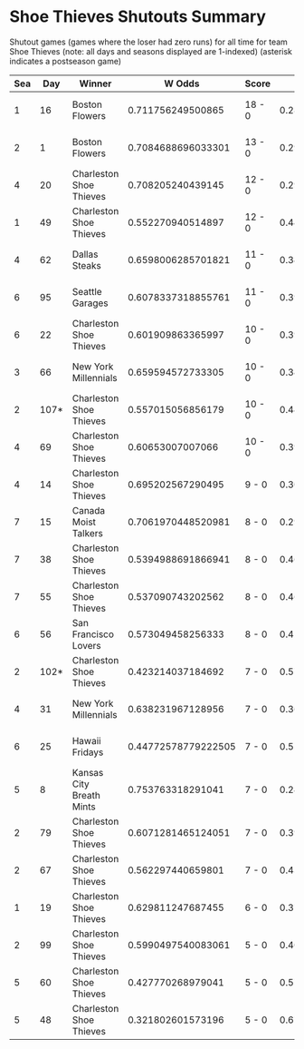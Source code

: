 # Shoe Thieves Shutouts Summary



Shutout games (games where the loser had zero runs) for all time for team Shoe Thieves (note: all days and seasons displayed are 1-indexed) (asterisk indicates a postseason game)


| Sea | Day | Winner | W Odds | Score | L Odds | Loser | 
| ------ |------ |------ |------ |------ |------ |------ |
| 1 | 16 | Boston Flowers | 0.711756249500865 | 18 - 0 | 0.28824375049913403 | Charleston Shoe Thieves | 
| 2 | 1 | Boston Flowers | 0.7084688696033301 | 13 - 0 | 0.291531130396669 | Charleston Shoe Thieves | 
| 4 | 20 | Charleston Shoe Thieves | 0.708205240439145 | 12 - 0 | 0.29179475956085404 | Unlimited Tacos | 
| 1 | 49 | Charleston Shoe Thieves | 0.552270940514897 | 12 - 0 | 0.44772905948510205 | Kansas City Breath Mints | 
| 4 | 62 | Dallas Steaks | 0.6598006285701821 | 11 - 0 | 0.34019937142981704 | Charleston Shoe Thieves | 
| 6 | 95 | Seattle Garages | 0.6078337318855761 | 11 - 0 | 0.392166268114423 | Charleston Shoe Thieves | 
| 6 | 22 | Charleston Shoe Thieves | 0.601909863365997 | 10 - 0 | 0.39809013663400206 | Canada Moist Talkers | 
| 3 | 66 | New York Millennials | 0.659594572733305 | 10 - 0 | 0.34040542726669404 | Charleston Shoe Thieves | 
| 2 | 107* | Charleston Shoe Thieves | 0.557015056856179 | 10 - 0 | 0.44298494314382003 | Boston Flowers | 
| 4 | 69 | Charleston Shoe Thieves | 0.60653007007066 | 10 - 0 | 0.39346992992934 | Kansas City Breath Mints | 
| 4 | 14 | Charleston Shoe Thieves | 0.695202567290495 | 9 - 0 | 0.30479743270950405 | Dallas Steaks | 
| 7 | 15 | Canada Moist Talkers | 0.7061970448520981 | 8 - 0 | 0.293802955147901 | Charleston Shoe Thieves | 
| 7 | 38 | Charleston Shoe Thieves | 0.5394988691866941 | 8 - 0 | 0.460501130813305 | Yellowstone Magic | 
| 7 | 55 | Charleston Shoe Thieves | 0.537090743202562 | 8 - 0 | 0.46290925679743705 | Philly Pies | 
| 6 | 56 | San Francisco Lovers | 0.573049458256333 | 8 - 0 | 0.42695054174366603 | Charleston Shoe Thieves | 
| 2 | 102* | Charleston Shoe Thieves | 0.423214037184692 | 7 - 0 | 0.576785962815307 | Dallas Steaks | 
| 4 | 31 | New York Millennials | 0.638231967128956 | 7 - 0 | 0.36176803287104303 | Charleston Shoe Thieves | 
| 6 | 25 | Hawaii Fridays | 0.44772578779222505 | 7 - 0 | 0.5522742122077741 | Charleston Shoe Thieves | 
| 5 | 8 | Kansas City Breath Mints | 0.753763318291041 | 7 - 0 | 0.24623668170895802 | Charleston Shoe Thieves | 
| 2 | 79 | Charleston Shoe Thieves | 0.6071281465124051 | 7 - 0 | 0.392871853487594 | San Francisco Lovers | 
| 2 | 67 | Charleston Shoe Thieves | 0.562297440659801 | 7 - 0 | 0.437702559340198 | Chicago Firefighters | 
| 1 | 19 | Charleston Shoe Thieves | 0.629811247687455 | 6 - 0 | 0.37018875231254406 | Seattle Garages | 
| 2 | 99 | Charleston Shoe Thieves | 0.5990497540083061 | 5 - 0 | 0.40095024599169404 | Chicago Firefighters | 
| 5 | 60 | Charleston Shoe Thieves | 0.427770268979041 | 5 - 0 | 0.5722297310209581 | New York Millennials | 
| 5 | 48 | Charleston Shoe Thieves | 0.321802601573196 | 5 - 0 | 0.678197398426803 | Chicago Firefighters | 


